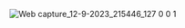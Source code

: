 ![Web capture_12-9-2023_215446_127 0 0 1](https://github.com/nvmarzakov/SoftUni-HTML-and-CSS/assets/114495254/e364d5a2-ae39-496a-8601-21822548eefd)
